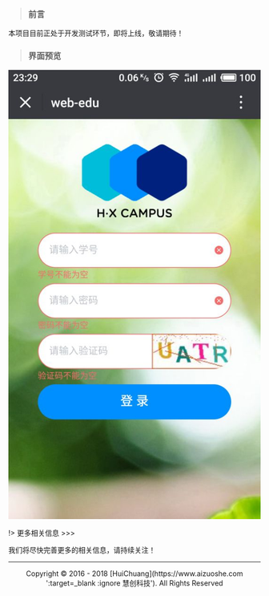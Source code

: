 > ### 前言

本项目目前正处于开发测试环节，即将上线，敬请期待！

> ### 界面预览

![](./image/login.jpg '登录界面')

!>  更多相关信息 >>>

我们将尽快完善更多的相关信息，请持续关注！


---

<center>Copyright © 2016 - 2018 [HuiChuang](https://www.aizuoshe.com ':target=_blank :ignore 慧创科技'). All Rights Reserved</center>